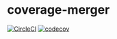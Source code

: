 # coverage-merger

[![CircleCI](https://circleci.com/gh/Sweetchuck/coverage-merger/tree/1.x.svg?style=svg)](https://circleci.com/gh/Sweetchuck/coverage-merger/?branch=1.x)
[![codecov](https://codecov.io/gh/Sweetchuck/coverage-merger/branch/1.x/graph/badge.svg?token=HSF16OGPyr)](https://app.codecov.io/gh/Sweetchuck/coverage-merger/branch/1.x)
